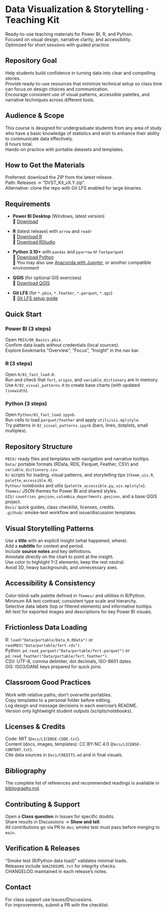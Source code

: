 # Data Visualization & Storytelling · Teaching Kit

Ready-to-use teaching materials for Power BI, R, and Python.  
Focused on visual design, narrative clarity, and accessibility.  
Optimized for short sessions with guided practice.

## Repository Goal
Help students build confidence in turning data into clear and compelling stories.  
Provide ready-to-use resources that minimize technical setup so class time can focus on design choices and communication.  
Encourage consistent use of visual patterns, accessible palettes, and narrative techniques across different tools.  

## Audience & Scope
This course is designed for undergraduate students from any area of study who have a basic knowledge of statistics and wish to enhance their ability to communicate data effectively.  
6 hours total.  
Hands-on practice with portable datasets and templates.  


## How to Get the Materials
Preferred: download the ZIP from the latest release.  
Path: Releases → “DVST_Kit_vX.Y.zip”.  
Alternative: clone the repo with Git LFS enabled for large binaries.

## Requirements

- **Power BI Desktop** (Windows, latest version)  
  🔗 [Download](https://www.microsoft.com/en-us/download/details.aspx?id=58494)  

- **R** (latest release) with `arrow` and `readr`  
  🔗 [Download R](https://cloud.r-project.org/)  
  🔗 [Download RStudio](https://posit.co/download/rstudio-desktop/)  

- **Python 3.10+** with `pandas` and `pyarrow` or `fastparquet`  
  🔗 [Download Python](https://www.python.org/downloads/)  
  🔗 You may also use [Anaconda with Jupyter](https://www.anaconda.com/download), or another compatible environment  

- **QGIS** (for optional GIS exercises)  
  🔗 [Download QGIS](https://qgis.org/download/)  

- **Git LFS** (for `*.pbix`, `*.feather`, `*.parquet`, `*.qgz`)  
  🔗 [Git LFS setup guide](https://git-lfs.com/)  


## Quick Start

### Power BI (3 steps)
Open `PBIX/00_Basics.pbix`.  
Confirm data loads without credentials (local sources).  
Explore bookmarks “Overview”, “Focus”, “Insight” in the nav bar.

### R (3 steps)
Open `R/01_fast_load.R`.  
Run and check that `fert`, `origin`, and `variable_dictionary` are in memory.  
Use `R/02_visual_patterns.R` to create base charts (with updated `linewidth`).

### Python (3 steps)
Open `Python/01_fast_load.ipynb`.  
Run cells to load `parquet/feather` and apply `utils/uis.mplstyle`.  
Try patterns in `02_visual_patterns.ipynb` (bars, lines, dotplots, small multiples).

## Repository Structure
`PBIX/` ready files and templates with navigation and narrative tooltips.  
`Data/` portable formats (RData, RDS, Parquet, Feather, CSV) and `variable_dictionary.csv`.  
`R/` scripts for loading, visual patterns, and storytelling tips (`theme_uis.R`, `palette_accessible.R`).  
`Python/` notebooks and utils (`palette_accessible.py`, `uis.mplstyle`).  
`Themes/` JSON themes for Power BI and shared styles.  
`GIS/` `countries.geojson`, `colombia_departments.geojson`, and a base QGIS project.  
`Docs/` quick guides, class checklist, licenses, credits.  
`.github/` smoke-test workflow and issue/discussion templates.

## Visual Storytelling Patterns
Use a **title** with an explicit insight (what happened, where).  
Add a **subtitle** for context and period.  
Include **source notes** and key definitions.  
Annotate directly on the chart to point at the insight.  
Use color to highlight 1–2 elements; keep the rest neutral.  
Avoid 3D, heavy backgrounds, and unnecessary axes.

## Accessibility & Consistency
Color-blind-safe palette defined in `Themes/` and utilities in R/Python.  
Minimum AA text contrast; consistent type scale and hierarchy.  
Selective data labels (top or filtered elements) and informative tooltips.  
Alt-text for exported images and descriptions for key Power BI visuals.

## Frictionless Data Loading
R: `load("Data/portable/Data_R.RData")` or `readRDS("Data/portable/fert.rds")`.  
Python: `pd.read_parquet("Data/portable/fert.parquet")` or `pd.read_feather("Data/portable/fert.feather")`.  
CSV: UTF-8, comma delimiter, dot decimals, ISO-8601 dates.  
GIS: ISO3/DANE keys prepared for quick joins.

## Classroom Good Practices
Work with relative paths; don’t overwrite portables.  
Copy templates to a personal folder before editing.  
Log design and message decisions in each exercise’s README.  
Version only lightweight student outputs (scripts/notebooks).

## Licenses & Credits
Code: MIT (`Docs/LICENSE-CODE.txt`).  
Content (docs, images, templates): CC BY-NC 4.0 (`Docs/LICENSE-CONTENT.txt`).  
Cite data sources in `Docs/CREDITS.md` and in final visuals.

## Bibliography
The complete list of references and recommended readings is available in [bibliography.md](./bibliography.md).

## Contributing & Support
Open a **Class question** in Issues for specific doubts.  
Share results in Discussions → **Show and tell**.  
All contributions go via PR to `dev`; smoke test must pass before merging to `main`.

## Verification & Releases
“Smoke test (R/Python data load)” validates minimal loads.  
Releases include `SHA256SUMS.txt` for integrity checks.  
CHANGELOG maintained in each release’s notes.

## Contact
For class support use Issues/Discussions.  
For improvements, submit a PR with the checklist.
